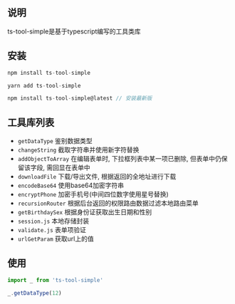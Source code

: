 
## 说明
ts-tool-simple是基于typescript编写的工具类库

## 安装
```js
npm install ts-tool-simple

yarn add ts-tool-simple

npm install ts-tool-simple@latest // 安装最新版
```

## 工具库列表
- `getDataType` 鉴别数据类型
- `changeString` 截取字符串并使用新字符替换
- `addObjectToArray` 在编辑表单时, 下拉框列表中某一项已删除, 但表单中仍保留该字段, 需回显在表单中
- `downloadFile` 下载/导出文件, 根据返回的全地址进行下载
- `encodeBase64` 使用base64加密字符串
- `encryptPhone` 加密手机号(中间四位数字使用星号替换)
- `recursionRouter` 根据后台返回的权限路由数据过滤本地路由菜单
- `getBirthdaySex` 根据身份证获取出生日期和性别
- `session.js` 本地存储封装
- `validate.js` 表单项验证
- `urlGetParam` 获取url上的值

## 使用
```js
import _ from 'ts-tool-simple'

_.getDataType(12)
```